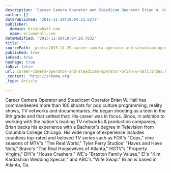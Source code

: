 ```yaml
---
description: 'Career Camera Operator and Steadicam Operator Brian W. Hall has commandeered more than 100 shoots for pop culture programming, reality shows, TV networks and do'
author: []
datePublished: '2015-11-29T19:04:51.627Z'
publisher:
  domain: brianwhall.com
  name: brianwhall.com
dateModified: '2015-11-29T19:04:29.703Z'
title: ''
sourcePath: _posts/2015-11-29-career-camera-operator-and-steadicam-operator-brian-w-hall.md
published: true
inFeed: true
hasPage: true
inNav: false
url: career-camera-operator-and-steadicam-operator-brian-w-hall/index.html
_context: 'http://schema.org'
_type: Article

---
```

Career Camera Operator and Steadicam Operator Brian W. Hall has commandeered more than 100 shoots for pop culture programming, reality shows, TV networks and documentaries. He began shooting as a teen in the 9th grade and that settled that: His career was in focus. Since, in addition to working with the nation's leading TV networks & production companies, Brian backs his experience with a Bachelor's degree in Television from Columbia College Chicago. His wide range of experience includes countless top-rated and beloved TV series such as FOX's "Cops," nine seasons of MTV's "The Real World," Tyler Perry Studios' "Haves and Have Nots," Bravo's "The Real Housewives of Atlanta," HGTV's "Property Virgins," DIY's "House Crashers," WE's "Braxton Family Values," E!'s "Kim Kardashian Wedding Special," and ABC's "Wife Swap." Brian is based in Atlanta, Ga.